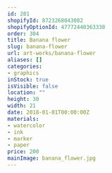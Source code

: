 ```yaml
---
id: 281
shopifyId: 8723268043082
shopifyOptionId: 47772440363338
order: 304
title: Banana flower
slug: banana-flower
url: art-works/banana-flower
aliases: []
categories:
- graphics
inStock: true
isVisible: false
location: ""
height: 30
width: 21
date: 2018-01-01T00:00:00Z
materials:
- watercolor
- ink
- marker
- paper
price: 200
mainImage: banana_flower.jpg
---
```

